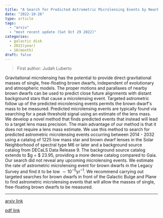 ```yaml
---
title: "A Search for Predicted Astrometric Microlensing Events by Nearby Brown Dwarfs"
date: "2022-10-26"
type: article
tags:
  - "arxiv"
  - "most recent update (Sat Oct 29 2022)"
categories:
  - galactic disk
  - 2022(year)
  - 10(month)
draft: false
---
```


> First author: Judah Luberto

 Gravitational microlensing has the potential to provide direct gravitational
masses of single, free-floating brown dwarfs, independent of evolutionary and
atmospheric models. The proper motions and parallaxes of nearby brown dwarfs
can be used to predict close future alignments with distant background stars
that cause a microlensing event. Targeted astrometric follow up of the
predicted microlensing events permits the brown dwarf's mass to be measured.
Predicted microlensing events are typically found via searching for a peak
threshold signal using an estimate of the lens mass. We develop a novel method
that finds predicted events that instead will lead to a target lens mass
precision. The main advantage of our method is that it does not require a lens
mass estimate. We use this method to search for predicted astrometric
microlensing events occurring between 2014 - 2032 using a catalog of 1225 low
mass star and brown dwarf lenses in the Solar Neighborhood of spectral type M6
or later and a background source catalog from DECaLS Data Release 9. The
background source catalog extends to $g = $ 23.95, providing a more dense
catalog compared to Gaia. Our search did not reveal any upcoming microlensing
events. We estimate the rate of astrometric microlensing event for brown dwarfs
in the Legacy Survey and find it to be low $\sim10^{-5}$yr$^{-1}$. We recommend
carrying out targeted searches for brown dwarfs in front of the Galactic Bulge
and Plane to find astrometric microlensing events that will allow the masses of
single, free-floating brown dwarfs to be measured.

---
[arxiv link](http://arxiv.org/abs/2210.14414v1)

[pdf link](http://arxiv.org/pdf/2210.14414v1)
